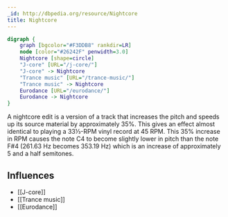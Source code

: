 ```yaml
---
_id: http://dbpedia.org/resource/Nightcore
title: Nightcore
---
```


```dot
digraph {
	graph [bgcolor="#F3DDB8" rankdir=LR]
	node [color="#26242F" penwidth=3.0]
	Nightcore [shape=circle]
	"J-core" [URL="/j-core/"]
	"J-core" -> Nightcore
	"Trance music" [URL="/trance-music/"]
	"Trance music" -> Nightcore
	Eurodance [URL="/eurodance/"]
	Eurodance -> Nightcore
}
```

A nightcore edit is a version of a track that increases the pitch and speeds up its source material by approximately 35%. This gives an effect almost identical to playing a 33⅓-RPM vinyl record at 45 RPM. This 35% increase in RPM causes the note C4 to become slightly lower in pitch than the note F#4 (261.63 Hz becomes 353.19 Hz) which is an increase of approximately 5 and a half semitones.

## Influences

- [[J-core]]
- [[Trance music]]
- [[Eurodance]]
